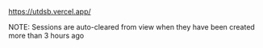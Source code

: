 https://utdsb.vercel.app/

NOTE: Sessions are auto-cleared from view when they have been created more than 3 hours ago 
